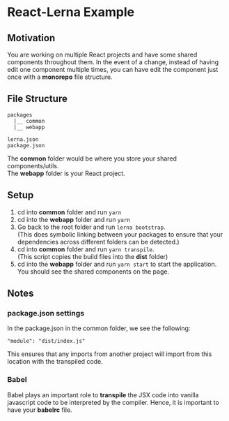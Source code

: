 # React-Lerna Example
## Motivation
You are working on multiple React projects and have some shared components throughout them. In the event of a change, instead of having edit one component multiple times, you can have edit the component just once with a **monorepo** file structure.

## File Structure
```
packages
  |__ common
  |__ webapp

lerna.json
package.json
```
The **common** folder would be where you store your shared components/utils.  
The **webapp** folder is your React project.

## Setup
1) cd into **common** folder and run 
`yarn`
2) cd into the **webapp** folder and run 
`yarn`
3) Go back to the root folder and run `lerna bootstrap`.  
   (This does symbolic linking between your packages to ensure that your dependencies across different folders can be detected.)
4) cd into **common** folder and run `yarn transpile`.  
    (This script copies the build files into the **dist** folder)
5) cd into the **webapp** folder and run `yarn start` to start the application. You should see the shared components on the page.

## Notes
### package.json settings  
In the package.json in the common folder, we see the following:

`"module": "dist/index.js"`

This ensures that any imports from another project will import from this location with the transpiled code. 

### Babel
Babel plays an important role to **transpile** the JSX code into vanilla javascript code to be interpreted by the compiler. Hence, it is important to have your **babelrc** file.